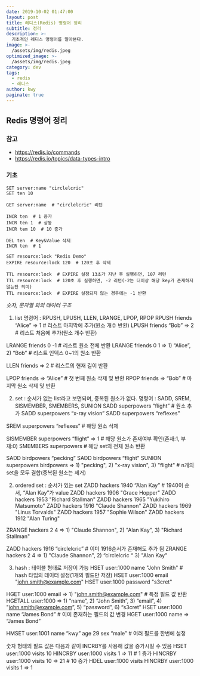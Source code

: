 ```yaml
---
date: 2019-10-02 01:47:00
layout: post
title: 레디스(Redis) 명령어 정리
subtitle: 정리
description: >-
  기초적인 레디스 명령어를 알아본다.
image: >-
  /assets/img/redis.jpeg
optimized_image: >-
  /assets/img/redis.jpeg
category: dev
tags:
  - redis
  - 레디스
author: kwy
paginate: true
---
```




## Redis 명령어 정리

### 참고

* <https://redis.io/commands>
* <https://redis.io/topics/data-types-intro>



### 기초

```redis
SET server:name "circlelcric"
SET ten 10

GET server:name  # "circlelcric" 리턴

INCR ten  # 1 증가
INCR ten 1  # 상동
INCR tem 10  # 10 증가

DEL ten  # Key&Value 삭제
INCR ten  # 1

SET resource:lock "Redis Demo"
EXPIRE resource:lock 120  # 120초 후 삭제

TTL resource:lock  # EXPIRE 설정 13초가 지난 후 실행하면, 107 리턴
TTL resource:lock  # 120초 후 실행하면, -2 리턴(-2는 더이상 해당 key가 존재하지 않는단 의미)
TTL resource:lock  # EXPIRE 설정되지 않는 경우에는 -1 반환
```



*숫자, 문자열 외의 데이터 구조*
1. list
  명령어 : RPUSH, LPUSH, LLEN, LRANGE, LPOP, RPOP
  RPUSH friends “Alice” => 1		# 리스트 마지막에 추가(원소 개수 반환)
  LPUSH friends “Bob” => 2		# 리스트 처음에 추가(원소 개수 반환)

  LRANGE friends 0 -1		# 리스트 원소 전체 반환
  LRANGE friends 0 1  => 1) “Alice”, 2) “Bob”		# 리스트 인덱스 0~1의 원소 반환

  LLEN friends => 2			# 리스트의 현재 길이 반환

  LPOP friends => “Alice”		# 첫 번째 원소 삭제 및 반환
  RPOP friends => “Bob”		# 마지막 원소 삭제 및 반환



2. set : 순서가 없는 list라고 보면되며, 중복된 원소가 없다.
  명령어 : SADD, SREM, SISMEMBER, SMEMBERS, SUNION
  SADD superpowers “flight”		# 원소 추가
  SADD superpowers “x-ray vision”
  SADD superpowers “reflexes”

  SREM superpowers “reflexes”		# 해당 원소 삭제

  SISMEMBER superpowers “flight” => 1	# 해당 원소가 존재여부 확인(존재:1, 부재:0)
  SMEMBERS superpowers 			# 해당 set의 전체 원소 반환

  SADD birdpowers “pecking”
  SADD birdpowers “flight”
  SUNION superpowers birdpowers => 1) "pecking", 2) "x-ray vision", 3) "flight"	# n개의 set을 모두 결합(중복된 원소는 제거)


2. ordered set : 순서가 있는 set
  ZADD hackers 1940 “Alan Kay”		# 1940이 순서, “Alan Kay”가 value
  ZADD hackers 1906 "Grace Hopper"
  ZADD hackers 1953 "Richard Stallman"
  ZADD hackers 1965 "Yukihiro Matsumoto"
  ZADD hackers 1916 "Claude Shannon"
  ZADD hackers 1969 "Linus Torvalds"
  ZADD hackers 1957 "Sophie Wilson"
  ZADD hackers 1912 "Alan Turing"

  ZRANGE hackers 2 4 => 1) "Claude Shannon", 2) "Alan Kay", 3) "Richard Stallman"

  ZADD hackers 1916 “circlelcric” 		# 이미 1916순서가 존재해도 추가 됨
  ZRANGE hackers 2 4 => 1) "Claude Shannon", 2) “circlelcric “ 3) "Alan Kay"


3. hash : 테이블 형태로 저장이 가능
  HSET user:1000 name "John Smith"				# hash 타입의 데이터 설정(1개의 필드만 저장)
  HSET user:1000 email "john.smith@example.com"
  HSET user:1000 password "s3cret"

  HGET user:1000 email => 1) "john.smith@example.com"	# 특정 필드 값 반환
  HGETALL user:1000 => 1) “name”, 2) “John Smith”, 3) “email”, 4) "john.smith@example.com”, 5) “password”, 6) “s3cret”
  HSET user:1000 name “James Bond”				# 이미 존재하는 필드의 값 변경
  HGET user:1000 name => “James Bond”

  HMSET user:1001 name “kwy” age 29 sex “male” 		# 여러 필드를 한번에 설정

  숫자 형태의 필드 값은 다음과 같이 INCRBY를 사용해 값을 증가시킬 수 있음
  HSET user:1000 visits 10
  HINCRBY user:1000 visits 1 => 11			# 1 증가
  HINCRBY user:1000 visits 10 => 21		# 10 증가
  HDEL user:1000 visits
  HINCRBY user:1000 visits 1 => 1

